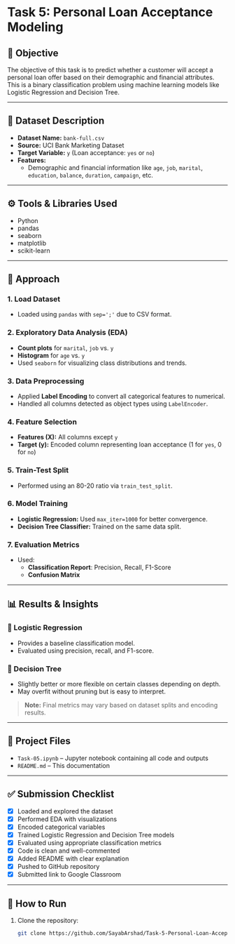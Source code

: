 # Task 5: Personal Loan Acceptance Modeling

## 🎯 Objective

The objective of this task is to predict whether a customer will accept a personal loan offer based on their demographic and financial attributes. This is a binary classification problem using machine learning models like Logistic Regression and Decision Tree.

---

## 📁 Dataset Description

- **Dataset Name:** `bank-full.csv`
- **Source:** UCI Bank Marketing Dataset
- **Target Variable:** `y` (Loan acceptance: `yes` or `no`)
- **Features:** 
  - Demographic and financial information like `age`, `job`, `marital`, `education`, `balance`, `duration`, `campaign`, etc.

---

## ⚙️ Tools & Libraries Used

- Python
- pandas
- seaborn
- matplotlib
- scikit-learn

---

## 🧪 Approach

### 1. Load Dataset
- Loaded using `pandas` with `sep=';'` due to CSV format.

### 2. Exploratory Data Analysis (EDA)
- **Count plots** for `marital`, `job` vs. `y`
- **Histogram** for `age` vs. `y`
- Used `seaborn` for visualizing class distributions and trends.

### 3. Data Preprocessing
- Applied **Label Encoding** to convert all categorical features to numerical.
- Handled all columns detected as object types using `LabelEncoder`.

### 4. Feature Selection
- **Features (X):** All columns except `y`
- **Target (y):** Encoded column representing loan acceptance (1 for `yes`, 0 for `no`)

### 5. Train-Test Split
- Performed using an 80-20 ratio via `train_test_split`.

### 6. Model Training
- **Logistic Regression:** Used `max_iter=1000` for better convergence.
- **Decision Tree Classifier:** Trained on the same data split.

### 7. Evaluation Metrics
- Used:
  - **Classification Report**: Precision, Recall, F1-Score
  - **Confusion Matrix**

---

## 📊 Results & Insights

### 📌 Logistic Regression
- Provides a baseline classification model.
- Evaluated using precision, recall, and F1-score.

### 📌 Decision Tree
- Slightly better or more flexible on certain classes depending on depth.
- May overfit without pruning but is easy to interpret.

> **Note:** Final metrics may vary based on dataset splits and encoding results.

---

## 📂 Project Files

- `Task-05.ipynb` – Jupyter notebook containing all code and outputs
- `README.md` – This documentation

---

## ✅ Submission Checklist

- [x] Loaded and explored the dataset
- [x] Performed EDA with visualizations
- [x] Encoded categorical variables
- [x] Trained Logistic Regression and Decision Tree models
- [x] Evaluated using appropriate classification metrics
- [x] Code is clean and well-commented
- [x] Added README with clear explanation
- [x] Pushed to GitHub repository
- [x] Submitted link to Google Classroom

---

## 🚀 How to Run

1. Clone the repository:
   ```bash
   git clone https://github.com/SayabArshad/Task-5-Personal-Loan-Acceptance-Prediction.git
